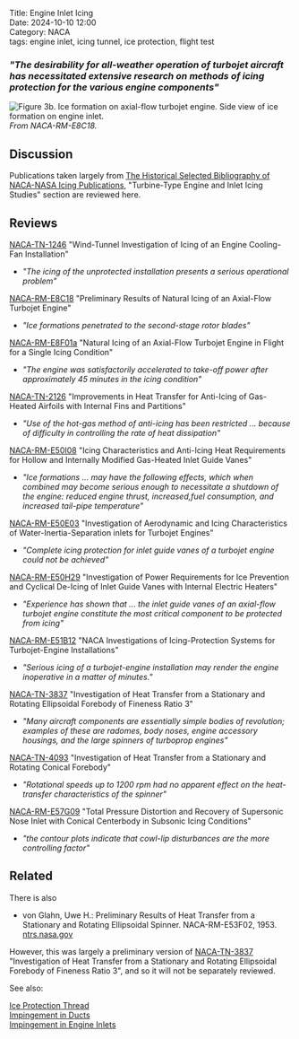 Title: Engine Inlet Icing       
Date: 2024-10-10 12:00  
Category: NACA  
tags: engine inlet, icing tunnel, ice protection, flight test   

### _"The desirability for all-weather operation of turbojet aircraft has necessitated extensive research on methods of icing protection for the various engine components"_  

![Figure 3b. Ice formation on axial-flow turbojet engine. Side view of ice formation on engine inlet.](/images%2FNACA-RM-E8C18%2FFigure%203b.png)  
_From NACA-RM-E8C18._   

## Discussion  

Publications taken largely from 
[The Historical Selected Bibliography of NACA-NASA Icing Publications]({filename}The%20Historical%20Selected%20Bibliography%20of%20NACA-NASA%20Icing%20Publications.md),
"Turbine-Type Engine and Inlet Icing Studies" section are reviewed here.  

## Reviews  

[NACA-TN-1246]({filename}NACA-TN-1246.md) "Wind-Tunnel Investigation of Icing of an Engine Cooling-Fan Installation"  

- _"The icing of the unprotected installation presents a serious operational problem"_  

[NACA-RM-E8C18]({filename}NACA-RM-E8C18.md) "Preliminary Results of Natural Icing of an Axial-Flow Turbojet Engine"  

- _"Ice formations penetrated to the second-stage rotor blades"_  

[NACA-RM-E8F01a]({filename}NACA-RM-E8F01a.md) "Natural Icing of an Axial-Flow Turbojet Engine in Flight for a Single Icing Condition"  

- _"The engine was satisfactorily accelerated to take-off power after approximately 45 minutes in the icing condition"_  

[NACA-TN-2126]({filename}NACA-TN-2126.md) "Improvements in Heat Transfer for Anti-Icing of Gas-Heated Airfoils with Internal Fins and Partitions"  

- _"Use of the hot-gas method of anti-icing has been restricted ... because of difficulty in controlling the rate of heat dissipation"_  

[NACA-RM-E50I08]({filename}NACA-RM-E50I08.md) "Icing Characteristics and Anti-Icing Heat Requirements for Hollow and Internally Modified Gas-Heated Inlet Guide Vanes"  

- _"Ice formations ... may have the following effects, which when combined may become serious enough to necessitate a shutdown of the engine: reduced engine thrust, increased,fuel consumption, and increased tail-pipe temperature"_  

[NACA-RM-E50E03]({filename}NACA-RM-E50E03.md) "Investigation of Aerodynamic and Icing Characteristics of Water-Inertia-Separation inlets for Turbojet Engines"  

- _"Complete icing protection for inlet guide vanes of a turbojet engine could not be achieved"_

[NACA-RM-E50H29]({filename}NACA-RM-E50H29.md) "Investigation of Power Requirements for Ice Prevention and Cyclical De-Icing of Inlet Guide Vanes with Internal Electric Heaters"  

- _"Experience has shown that ... the inlet guide vanes of an axial-flow turbojet engine constitute the most critical component to be protected from icing"_  

[NACA-RM-E51B12]({filename}NACA-RM-E51B12.md) "NACA Investigations of Icing-Protection Systems for Turbojet-Engine Installations"  

- _"Serious icing of a turbojet-engine installation may render the engine inoperative in a matter of minutes."_  

[NACA-TN-3837]({filename}NACA-TN-3837.md) "Investigation of Heat Transfer from a Stationary and Rotating Ellipsoidal Forebody of Fineness Ratio 3"  
 
- _"Many aircraft components are essentially simple bodies of revolution; examples of these are radomes, body noses, engine accessory housings, and the large spinners of turboprop engines"_  

[NACA-TN-4093]({filename}NACA-TN-4093.md) "Investigation of Heat Transfer from a Stationary and Rotating Conical Forebody"  

- _"Rotational speeds up to 1200 rpm had no apparent effect on the heat-transfer characteristics of the spinner"_  

[NACA-RM-E57G09]({filename}NACA-RM-E57G09.md) "Total Pressure Distortion and Recovery of Supersonic Nose Inlet with Conical Centerbody in Subsonic Icing Conditions" 

- _"the contour plots indicate that cowl-lip disturbances are the more controlling factor"_  

## Related  

There is also   

- von Glahn, Uwe H.: Preliminary Results of Heat Transfer from a Stationary and Rotating Ellipsoidal Spinner. NACA-RM-E53F02, 1953.  [ntrs.nasa.gov](https://ntrs.nasa.gov/citations/19810068726)  

However, this was largely a preliminary version of [NACA-TN-3837]({filename}NACA-TN-3837.md) "Investigation of Heat Transfer from a Stationary and Rotating Ellipsoidal Forebody of Fineness Ratio 3", 
and so it will not be separately reviewed. 

See also: 

[Ice Protection Thread]({filename}ice%20protection.md)  
[Impingement in Ducts]({filename}Impingement%20in%20Ducts.md)  
[Impingement in Engine Inlets]({filename}Impingement%20in%20Engine%20Inlets.md)  
